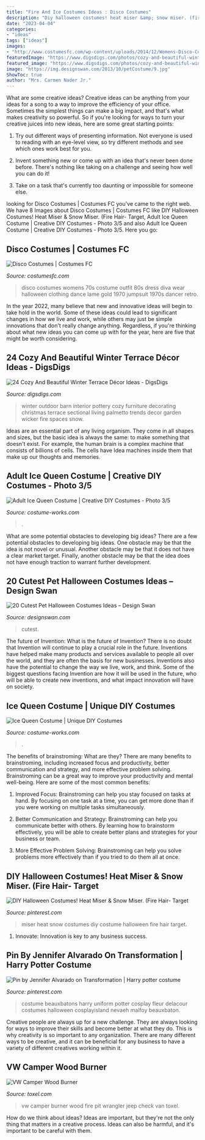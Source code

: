 ```yaml
---
title: "Fire And Ice Costumes Ideas : Disco Costumes"
description: "Diy halloween costumes! heat miser &amp; snow miser. (fire hair- target"
date: "2023-04-04"
categories:
- "ideas"
tags: ["ideas"]
images:
- "http://www.costumesfc.com/wp-content/uploads/2014/12/Womens-Disco-Costumes.jpg"
featuredImage: "https://www.digsdigs.com/photos/cozy-and-beautiful-winter-terrace-decor-ideas-19-554x432.jpg"
featured_image: "https://www.digsdigs.com/photos/cozy-and-beautiful-winter-terrace-decor-ideas-19-554x432.jpg"
image: "https://img.designswan.com/2013/10/petCostume/9.jpg"
ShowToc: true
author: "Mrs. Carmen Nader Jr."
---
```



What are some creative ideas?
Creative ideas can be anything from your ideas for a song to a way to improve the efficiency of your office. Sometimes the simplest things can make a big impact, and that's what makes creativity so powerful. So if you're looking for ways to turn your creative juices into new ideas, here are some great starting points: 
1. Try out different ways of presenting information. Not everyone is used to reading with an eye-level view, so try different methods and see which ones work best for you.

2. Invent something new or come up with an idea that's never been done before. There's nothing like taking on a challenge and seeing how well you can do it!

3. Take on a task that's currently too daunting or impossible for someone else.

	

		
looking for Disco Costumes | Costumes FC you've came to the right web. We have 8 Images about Disco Costumes | Costumes FC like DIY Halloween Costumes! Heat Miser &amp; Snow Miser. (Fire Hair- Target, Adult Ice Queen Costume | Creative DIY Costumes - Photo 3/5 and also Adult Ice Queen Costume | Creative DIY Costumes - Photo 3/5. Here you go:
		
    
## Disco Costumes | Costumes FC

<img loading=lazy src="http://www.costumesfc.com/wp-content/uploads/2014/12/Womens-Disco-Costumes.jpg" onerror="this.onerror=null;this.src='https://tse2.mm.bing.net/th?id=OIP.KcvsNPJBRXo6a3Cy9R35uwHaPH&amp;pid=15.1';" alt="Disco Costumes | Costumes FC">

_Source: costumesfc.com_

>disco costumes womens 70s costume outfit 80s dress diva wear halloween clothing dance lame gold 1970 jumpsuit 1970s dancer retro. 

	

In the year 2022, many believe that new and innovative ideas will begin to take hold in the world. Some of these ideas could lead to significant changes in how we live and work, while others may just be simple innovations that don't really change anything. Regardless, if you're thinking about what new ideas you can come up with for the year, here are five that might be worth considering.

    
## 24 Cozy And Beautiful Winter Terrace Décor Ideas - DigsDigs

<img loading=lazy src="https://www.digsdigs.com/photos/cozy-and-beautiful-winter-terrace-decor-ideas-19-554x432.jpg" onerror="this.onerror=null;this.src='https://tse3.mm.bing.net/th?id=OIP.0YvApyhd3EzzRVJIz-WxfwHaFx&amp;pid=15.1';" alt="24 Cozy And Beautiful Winter Terrace Décor Ideas - DigsDigs">

_Source: digsdigs.com_

>winter outdoor barn interior pottery cozy furniture decorating christmas terrace sectional living palmetto trends decor garden wicker fire spaces snow. 

	

Ideas are an essential part of any living organism. They come in all shapes and sizes, but the basic idea is always the same: to make something that doesn't exist. For example, the human brain is a complex machine that consists of billions of cells. The cells have Idea machines inside them that make up our thoughts and memories.

    
## Adult Ice Queen Costume | Creative DIY Costumes - Photo 3/5

<img loading=lazy src="https://photos.costume-works.com/full/ice_queen9.jpg" onerror="this.onerror=null;this.src='https://tse2.mm.bing.net/th?id=OIP.-ydEYTuYFCOzxn18MEDrPwHaLH&amp;pid=15.1';" alt="Adult Ice Queen Costume | Creative DIY Costumes - Photo 3/5">

_Source: costume-works.com_

>. 

	

What are some potential obstacles to developing big ideas?
There are a few potential obstacles to developing big ideas. One obstacle may be that the idea is not novel or unusual. Another obstacle may be that it does not have a clear market target. Finally, another obstacle may be that the idea does not have enough traction to warrant further development.

    
## 20 Cutest Pet Halloween Costumes Ideas – Design Swan

<img loading=lazy src="https://img.designswan.com/2013/10/petCostume/9.jpg" onerror="this.onerror=null;this.src='https://tse4.mm.bing.net/th?id=OIP.WAiku0LML42jvhftU7huKQHaJ8&amp;pid=15.1';" alt="20 Cutest Pet Halloween Costumes Ideas – Design Swan">

_Source: designswan.com_

>cutest. 

	

The future of Invention: What is the future of Invention?
There is no doubt that Invention will continue to play a crucial role in the future. Inventions have helped make many products and services available to people all over the world, and they are often the basis for new businesses. Inventions also have the potential to change the way we live, work, and think. Some of the biggest questions facing Invention are how it will be used in the future, who will be able to create new inventions, and what impact innovation will have on society.

    
## Ice Queen Costume | Unique DIY Costumes

<img loading=lazy src="https://photos.costume-works.com/full/ice_queen39.jpg" onerror="this.onerror=null;this.src='https://tse1.mm.bing.net/th?id=OIP.gn2kRGJWGZewVvbEz9UEyAHaJ3&amp;pid=15.1';" alt="Ice Queen Costume | Unique DIY Costumes">

_Source: costume-works.com_

>. 

	

The benefits of brainstroming: What are they?
There are many benefits to brainstroming, including increased focus and productivity, better communication and strategy, and more effective problem solving. Brainstroming can be a great way to improve your productivity and mental well-being. Here are some of the most common benefits: 
1. Improved Focus: Brainstroming can help you stay focused on tasks at hand. By focusing on one task at a time, you can get more done than if you were working on multiple tasks simultaneously. 

2. Better Communication and Strategy: Brainstroming can help you communicate better with others. By learning how to brainstorm effectively, you will be able to create better plans and strategies for your business or team. 

3. More Effective Problem Solving: Brainstroming can help you solve problems more effectively than if you tried to do them all at once.

    
## DIY Halloween Costumes! Heat Miser &amp; Snow Miser. (Fire Hair- Target

<img loading=lazy src="https://i.pinimg.com/736x/16/98/a4/1698a4e0045f06521eb3abd5706533b5--heat-miser-fire-hair.jpg" onerror="this.onerror=null;this.src='https://tse2.mm.bing.net/th?id=OIP.388P8iL0KP62c2bCqEjTmwHaNK&amp;pid=15.1';" alt="DIY Halloween Costumes! Heat Miser &amp; Snow Miser. (Fire Hair- Target">

_Source: pinterest.com_

>miser heat snow costumes diy costume halloween fire hair target. 

	

1. Innovate: Innovation is key to any business success.

    
## Pin By Jennifer Alvarado On Transformation | Harry Potter Costume

<img loading=lazy src="https://i.pinimg.com/736x/bb/4f/25/bb4f252ec9bb44b95b49f17ac8771502--search-costume-ideas.jpg" onerror="this.onerror=null;this.src='https://tse2.mm.bing.net/th?id=OIP.Odzb3MR_0VV7lVri7QovsgHaJ4&amp;pid=15.1';" alt="Pin by Jennifer Alvarado on Transformation | Harry potter costume">

_Source: pinterest.com_

>costume beauxbatons harry uniform potter cosplay fleur delacour costumes halloween cosplayisland nevaeh malfoy beauxbaton. 

	

Creative people are always up for a new challenge. They are always looking for ways to improve their skills and become better at what they do. This is why creativity is so important to any organization. There are many different ways to be creative, and it can be beneficial for any business to have a variety of different creatives working within it.

    
## VW Camper Wood Burner

<img loading=lazy src="http://www.toxel.com/wp-content/uploads/2020/06/vwwoodburner02.jpg" onerror="this.onerror=null;this.src='https://tse4.mm.bing.net/th?id=OIP.2kcfGsiECLTG4xEY5cAPGgAAAA&amp;pid=15.1';" alt="VW Camper Wood Burner">

_Source: toxel.com_

>vw camper burner wood fire pit wrangler jeep check van toxel. 

	

How do we think about ideas?
Ideas are important, but they're not the only thing that matters in a creative process. Ideas can also be harmful, and it's important to be careful with them.

